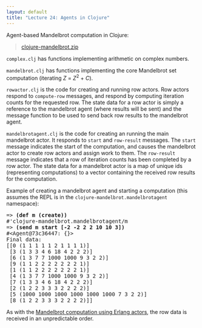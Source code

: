 ```yaml
---
layout: default
title: "Lecture 24: Agents in Clojure"
---
```


Agent-based Mandelbrot computation in Clojure:

> [clojure-mandelbrot.zip](clojure-mandelbrot.zip)

`complex.clj` has functions implementing arithmetic on complex numbers.

`mandelbrot.clj` has functions implementing the core Mandelbrot set computation (iterating <i>Z</i> = <i>Z</i><sup>2</sup> + <i>C</i>).

`rowactor.clj` is the code for creating and running row actors.  Row actors respond to `compute-row` messages, and respond by computing iteration counts for the requested row.  The state data for a row actor is simply a reference to the mandelbrot agent (where results will be sent) and the message function to be used to send back row results to the mandelbrot agent.

`mandelbrotagent.clj` is the code for creating an running the main mandelbrot actor.  It responds to `start` and `row-result` messages.  The `start` message indicates the start of the computation, and causes the mandelbrot actor to create row actors and assign work to them.  The `row-result` message indicates that a row of iteration counts has been completed by a row actor.  The state data for a mandelbrot actor is a map of unique ids (representing computations) to a vector containing the received row results for the computation.

Example of creating a mandelbrot agent and starting a computation (this assumes the REPL is in the `clojure-mandelbrot.mandelbrotagent` namespace):

<pre>
=&gt; <b>(def m (create))</b>
#'clojure-mandelbrot.mandelbrotagent/m
=&gt; <b>(send m start [-2 -2 2 2 10 10 3])</b>
#&lt;Agent@73c36447: {}&gt;
Final data:
[[0 (1 1 1 1 1 2 1 1 1 1)]
 [3 (1 3 3 4 6 18 4 2 2 2)]
 [6 (1 3 7 7 1000 1000 9 3 2 2)]
 [9 (1 1 2 2 2 2 2 2 2 1)]
 [1 (1 1 2 2 2 2 2 2 2 1)]
 [4 (1 3 7 7 1000 1000 9 3 2 2)]
 [7 (1 3 3 4 6 18 4 2 2 2)]
 [2 (1 2 2 3 3 3 2 2 2 2)]
 [5 (1000 1000 1000 1000 1000 1000 7 3 2 2)]
 [8 (1 2 2 3 3 3 2 2 2 2)]]
</pre>

As with the [Mandelbrot computation using Erlang actors](lecture22.html#example-the-mandelbrot-set-using-erlang-processes), the row data is received in an unpredictable order.
